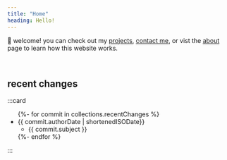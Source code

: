 ```yaml
---
title: "Home"
heading: Hello!
---
```


👋 welcome! you can check out my [projects](/projects), [contact me](/contact), or vist the [about](/about) page to learn how this website works.

<br>


## recent changes
:::card
<ul>
{%- for commit in collections.recentChanges %}
        <li>{{ commit.authorDate | shortenedISODate}}
        <ul>
            <li>{{ commit.subject }}</li>
        </ul>
        </li>
{%- endfor %}
</ul>
:::